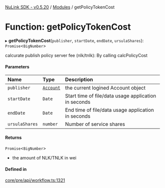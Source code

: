 [NuLink SDK - v0.5.20](../README.md) / [Modules](../modules.md) / getPolicyTokenCost

# Function: getPolicyTokenCost

▸ **getPolicyTokenCost**(`publisher`, `startDate`, `endDate`, `ursulaShares`): `Promise`<`BigNumber`\>

calcurate publish policy server fee (nlk/tnlk): By calling calcPolicyCost

#### Parameters

| Name | Type | Description |
| :------ | :------ | :------ |
| `publisher` | [`Account`](../classes/Account.md) | the current logined Account object |
| `startDate` | `Date` | Start time of file/data usage application in seconds |
| `endDate` | `Date` | End time of file/data usage application in seconds |
| `ursulaShares` | `number` | Number of service shares |

#### Returns

`Promise`<`BigNumber`\>

- the amount of NLK/TNLK in wei

#### Defined in

[core/pre/api/workflow.ts:1321](https://github.com/NuLink-network/nulink-sdk/blob/e6138bf/src/core/pre/api/workflow.ts#L1321)
